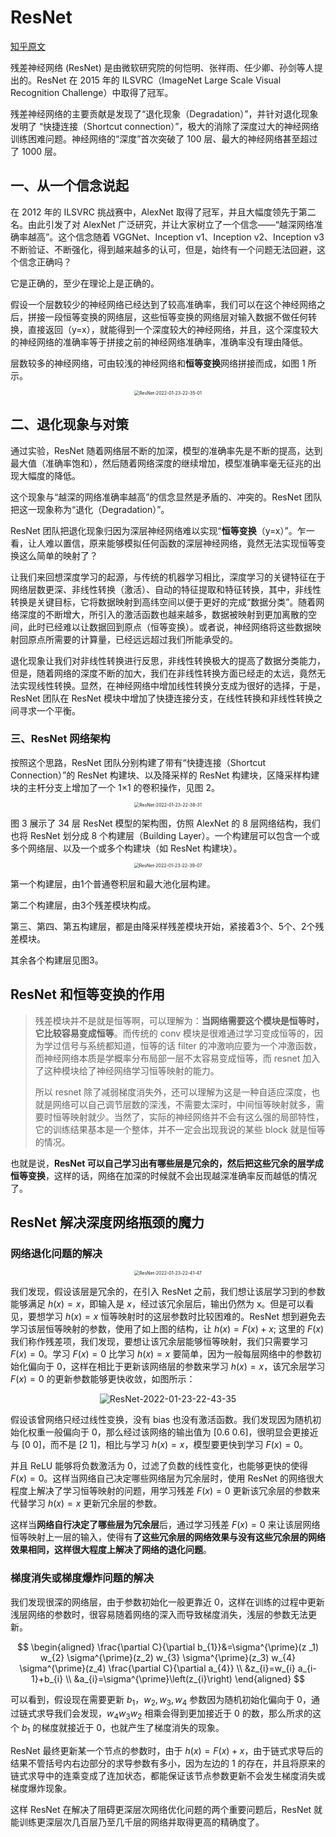 # ResNet

[知乎原文](https://zhuanlan.zhihu.com/p/101332297)

残差神经网络 (ResNet) 是由微软研究院的何恺明、张祥雨、任少卿、孙剑等人提出的。ResNet 在 2015 年的 ILSVRC（ImageNet Large Scale Visual Recognition Challenge）中取得了冠军。

残差神经网络的主要贡献是发现了“退化现象（Degradation）”，并针对退化现象发明了 “快捷连接（Shortcut connection）”，极大的消除了深度过大的神经网络训练困难问题。神经网络的“深度”首次突破了 100 层、最大的神经网络甚至超过了 1000 层。

## 一、从一个信念说起
在 2012 年的 ILSVRC 挑战赛中，AlexNet 取得了冠军，并且大幅度领先于第二名。由此引发了对 AlexNet 广泛研究，并让大家树立了一个信念——“越深网络准确率越高”。这个信念随着 VGGNet、Inception v1、Inception v2、Inception v3 不断验证、不断强化，得到越来越多的认可，但是，始终有一个问题无法回避，这个信念正确吗？

它是正确的，至少在理论上是正确的。

假设一个层数较少的神经网络已经达到了较高准确率，我们可以在这个神经网络之后，拼接一段恒等变换的网络层，这些恒等变换的网络层对输入数据不做任何转换，直接返回（y=x），就能得到一个深度较大的神经网络，并且，这个深度较大的神经网络的准确率等于拼接之前的神经网络准确率，准确率没有理由降低。

层数较多的神经网络，可由较浅的神经网络和**恒等变换**网络拼接而成，如图 1 所示。

<div align=center><div align=center><img src="/Assets/Images/ResNet-2022-01-23-22-35-01.png" alt="ResNet-2022-01-23-22-35-01" style="zoom:50%;" /></div></div>

## 二、退化现象与对策

通过实验，ResNet 随着网络层不断的加深，模型的准确率先是不断的提高，达到最大值（准确率饱和），然后随着网络深度的继续增加，模型准确率毫无征兆的出现大幅度的降低。

这个现象与“越深的网络准确率越高”的信念显然是矛盾的、冲突的。ResNet 团队把这一现象称为“退化（Degradation）”。

ResNet 团队把退化现象归因为深层神经网络难以实现“**恒等变换**（y=x）”。乍一看，让人难以置信，原来能够模拟任何函数的深层神经网络，竟然无法实现恒等变换这么简单的映射了？

让我们来回想深度学习的起源，与传统的机器学习相比，深度学习的关键特征在于网络层数更深、非线性转换（激活）、自动的特征提取和特征转换，其中，非线性转换是关键目标，它将数据映射到高纬空间以便于更好的完成“数据分类”。随着网络深度的不断增大，所引入的激活函数也越来越多，数据被映射到更加离散的空间，此时已经难以让数据回到原点（恒等变换）。或者说，神经网络将这些数据映射回原点所需要的计算量，已经远远超过我们所能承受的。

退化现象让我们对非线性转换进行反思，非线性转换极大的提高了数据分类能力，但是，随着网络的深度不断的加大，我们在非线性转换方面已经走的太远，竟然无法实现线性转换。显然，在神经网络中增加线性转换分支成为很好的选择，于是，ResNet 团队在 ResNet 模块中增加了快捷连接分支，在线性转换和非线性转换之间寻求一个平衡。

### 三、ResNet 网络架构

按照这个思路，ResNet 团队分别构建了带有“快捷连接（Shortcut Connection）”的 ResNet 构建块、以及降采样的 ResNet 构建块，区降采样构建块的主杆分支上增加了一个 1×1 的卷积操作，见图 2。

<div align=center><img src="/Assets/Images/ResNet-2022-01-23-22-38-31.png" alt="ResNet-2022-01-23-22-38-31" style="zoom:50%;" /></div>

图 3 展示了 34 层 ResNet 模型的架构图，仿照 AlexNet 的 8 层网络结构，我们也将 ResNet 划分成 8 个构建层（Building Layer）。一个构建层可以包含一个或多个网络层、以及一个或多个构建块（如 ResNet 构建块）。

<div align=center><img src="/Assets/Images/ResNet-2022-01-23-22-39-07.png" alt="ResNet-2022-01-23-22-39-07" style="zoom:50%;" /></div>

第一个构建层，由1个普通卷积层和最大池化层构建。

第二个构建层，由3个残差模块构成。

第三、第四、第五构建层，都是由降采样残差模块开始，紧接着3个、5个、2个残差模块。

其余各个构建层见图3。

## ResNet 和恒等变换的作用

>残差模块并不是就是恒等啊，可以理解为：**当网络需要这个模块是恒等时，它比较容易变成恒等**。而传统的 conv 模块是很难通过学习变成恒等的，因为学过信号与系统都知道，恒等的话 filter 的冲激响应要为一个冲激函数，而神经网络本质是学概率分布局部一层不太容易变成恒等，而 resnet 加入了这种模块给了神经网络学习恒等映射的能力。
>
>所以 resnet 除了减弱梯度消失外，还可以理解为这是一种自适应深度，也就是网络可以自己调节层数的深浅，不需要太深时，中间恒等映射就多，需要时恒等映射就少。当然了，实际的神经网络并不会有这么强的局部特性，它的训练结果基本是一个整体，并不一定会出现我说的某些 block 就是恒等的情况。

也就是说，**ResNet 可以自己学习出有哪些层是冗余的，然后把这些冗余的层学成恒等变换**，这样的话，网络在加深的时候就不会出现越深准确率反而越低的情况了。

## ResNet 解决深度网络瓶颈的魔力

### 网络退化问题的解决

<div align=center><img src="/Assets/Images/ResNet-2022-01-23-22-41-47.png" alt="ResNet-2022-01-23-22-41-47" style="zoom:50%;" /></div>

我们发现，假设该层是冗余的，在引入 ResNet 之前，我们想让该层学习到的参数能够满足 $h(x)=x$，即输入是 $x$，经过该冗余层后，输出仍然为 x。但是可以看见，要想学习 $h(x)=x$ 恒等映射时的这层参数时比较困难的。ResNet 想到避免去学习该层恒等映射的参数，使用了如上图的结构，让 $h(x)=F(x)+x$; 这里的 $F(x)$ 我们称作残差项，我们发现，要想让该冗余层能够恒等映射，我们只需要学习 $F(x)=0$。学习 $F(x)=0$ 比学习 $h(x)=x$ 要简单，因为一般每层网络中的参数初始化偏向于 0，这样在相比于更新该网络层的参数来学习 $h(x)=x$，该冗余层学习 $F(x)=0$ 的更新参数能够更快收敛，如图所示：

<div align=center><img src="/Assets/Images/ResNet-2022-01-23-22-43-35.png" alt="ResNet-2022-01-23-22-43-35" style="zoom:100%;" /></div>

假设该曾网络只经过线性变换，没有 bias 也没有激活函数。我们发现因为随机初始化权重一般偏向于 0，那么经过该网络的输出值为 [0.6 0.6]，很明显会更接近与 [0 0]，而不是 [2 1]，相比与学习 $h(x)=x$，模型要更快到学习 $F(x)=0$。

并且 ReLU 能够将负数激活为 0，过滤了负数的线性变化，也能够更快的使得 $F(x)=0$。这样当网络自己决定哪些网络层为冗余层时，使用 ResNet 的网络很大程度上解决了学习恒等映射的问题，用学习残差 $F(x)=0$ 更新该冗余层的参数来代替学习 $h(x)=x$ 更新冗余层的参数。

这样当**网络自行决定了哪些层为冗余层**后，通过学习残差 $F(x)=0$ 来让该层网络恒等映射上一层的输入，使得有**了这些冗余层的网络效果与没有这些冗余层的网络效果相同，这样很大程度上解决了网络的退化问题**。

### 梯度消失或梯度爆炸问题的解决

我们发现很深的网络层，由于参数初始化一般更靠近 0，这样在训练的过程中更新浅层网络的参数时，很容易随着网络的深入而导致梯度消失，浅层的参数无法更新。

$$
\begin{aligned}
\frac{\partial C}{\partial b_{1}}&=\sigma^{\prime}(z _1) w_{2} \sigma^{\prime}(z_2) w_{3} \sigma^{\prime}(z_3) w_{4} \sigma^{\prime}(z_4) \frac{\partial C}{\partial a_{4}} \\
&z_{i}=w_{i} a_{i-1}+b_{i} \\
&a_{i}=\sigma^{\prime}\left(z_{i}\right)
\end{aligned}
$$

可以看到，假设现在需要更新 $b_1$，$w_2,w_3,w_4$ 参数因为随机初始化偏向于 0，通过链式求导我们会发现，$w_4w_3w_2$ 相乘会得到更加接近于 0 的数，那么所求的这个 $b_1$ 的梯度就接近于 0，也就产生了梯度消失的现象。

ResNet 最终更新某一个节点的参数时，由于 $h(x)=F(x)+x$，由于链式求导后的结果不管括号内右边部分的求导参数有多小，因为左边的 1 的存在，并且将原来的链式求导中的连乘变成了连加状态，都能保证该节点参数更新不会发生梯度消失或梯度爆炸现象。

这样 ResNet 在解决了阻碍更深层次网络优化问题的两个重要问题后，ResNet 就能训练更深层次几百层乃至几千层的网络并取得更高的精确度了。